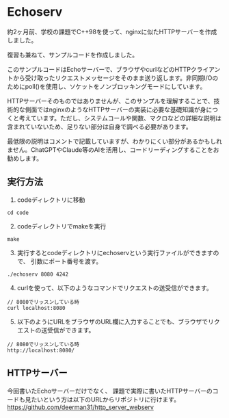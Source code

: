 # Echoserv
約2ヶ月前、学校の課題でC++98を使って、nginxに似たHTTPサーバーを作成しました。

復習も兼ねて、サンプルコードを作成しました。

このサンプルコードはEchoサーバーで、ブラウザやcurlなどのHTTPクライアントから受け取ったリクエストメッセージをそのまま送り返します。非同期I/Oのためにpoll()を使用し、ソケットをノンブロッキングモードにしています。

HTTPサーバーそのものではありませんが、このサンプルを理解することで、技術的な側面ではnginxのようなHTTPサーバーの実装に必要な基礎知識が身につくと考えています。ただし、システムコールや関数、マクロなどの詳細な説明は含まれていないため、足りない部分は自身で調べる必要があります。

最低限の説明はコメントで記載していますが、わかりにくい部分があるかもしれません。ChatGPTやClaude等のAIを活用し、コードリーディングすることをお勧めします。

## 実行方法

1. codeディレクトリに移動
```
cd code
```
2. codeディレクトリでmakeを実行
```
make
```
3. 実行するとcodeディレクトリにechoservという実行ファイルができますので、
引数にポート番号を渡す。
```
./echoserv 8080 4242
```
4. curlを使って、以下のようなコマンドでリクエストの送受信ができます。
```
// 8080でリッスンしている時
curl localhost:8080
```
5. 以下のようにURLをブラウザのURL欄に入力することでも、ブラウザでリクエストの送受信ができます。
```
// 8080でリッスンしている時
http://localhost:8080/
```

## HTTPサーバー
今回書いたEchoサーバーだけでなく、
課題で実際に書いたHTTPサーバーのコードも見たいという方は以下のURLからリポジトリに行けます。
https://github.com/deerman31/http_server_webserv